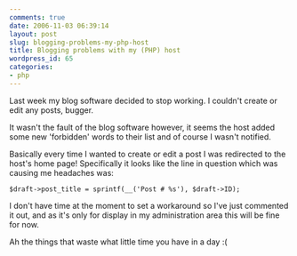 ```yaml
---
comments: true
date: 2006-11-03 06:39:14
layout: post
slug: blogging-problems-my-php-host
title: Blogging problems with my (PHP) host
wordpress_id: 65
categories:
- php
---
```


Last week my blog software decided to stop working. I couldn't create or edit any posts, bugger.

It wasn't the fault of the blog software however, it seems the host added some new 'forbidden' words to their list and of course I wasn't notified.

Basically every time I wanted to create or edit a post I was redirected to the host's home page! Specifically it looks like the line in question which was causing me headaches was:

    $draft->post_title = sprintf(__('Post # %s'), $draft->ID);

I don't have time at the moment to set a workaround so I've just commented it out, and as it's only for display in my administration area this will be fine for now.

Ah the things that waste what little time you have in a day :(
